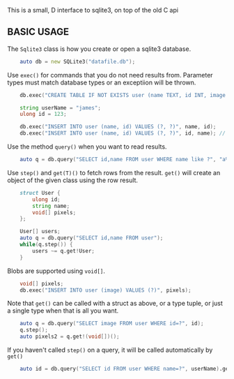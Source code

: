 
This is a small, D interface to sqlite3, on top of the old C api

BASIC USAGE
-----------

The `Sqlite3` class is how you create or open a sqlite3 database.

```D
	auto db = new SQLite3("datafile.db");
```

Use `exec()` for commands that you do not need results from. Parameter types must
match database types or an exceptiion will be thrown.

```D
	db.exec("CREATE TABLE IF NOT EXISTS user (name TEXT, id INT, image BLOB)");

	string userName = "james";
	ulong id = 123;

	db.exec("INSERT INTO user (name, id) VALUES (?, ?)", name, id);
	db.exec("INSERT INTO user (name, id) VALUES (?, ?)", id, name); // <-- Will throw an exception
```

Use the  method `query()` when you want to read results.

```D
	auto q = db.query("SELECT id,name FROM user WHERE name like ?", "a%");
```

Use `step()` and `get(T)()` to fetch rows from the result. `get()` will
create an object of the given class using the row result.

```D
	struct User {
		ulong id;
		string name;
		void[] pixels;
	};

	User[] users;
	auto q = db.query("SELECT id,name FROM user");
	while(q.step()) {
		users ~= q.get!User;
	}
```

Blobs are supported using `void[]`.

```D
	void[] pixels;
	db.exec("INSERT INTO user (image) VALUES (?)", pixels);
```

Note that `get()` can be called with a struct as above, or a type tuple, or
just a single type when that is all you want. 

```D
	auto q = db.query("SELECT image FROM user WHERE id=?", id);
	q.step();
	auto pixels2 = q.get!(void[])();
```

If you haven't called `step()` on a query, it will be called automatically by `get()`

```D
	auto id = db.query("SELECT id FROM user WHERE name=?", userName).get!ulong();
```
